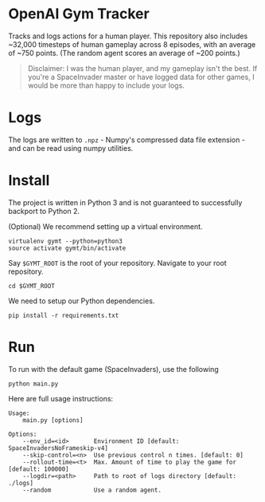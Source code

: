 # OpenAI Gym Tracker
Tracks and logs actions for a human player. This repository also includes
~32,000 timesteps of human gameplay across 8 episodes, with an average of ~750
points. (The random agent scores an average of ~200 points.)

> Disclaimer: I was the human player, and my gameplay isn't the best. If you're
a SpaceInvader master or have logged data for other games, I would be more than
happy to include your logs.

# Logs

The logs are written to `.npz` - Numpy's compressed data file extension - and
can be read using numpy utilities.

# Install

The project is written in Python 3 and is not guaranteed to successfully backport to Python 2.

(Optional) We recommend setting up a virtual environment.

```
virtualenv gymt --python=python3
source activate gymt/bin/activate
```

Say `$GYMT_ROOT` is the root of your repository. Navigate to your root repository.

```
cd $GYMT_ROOT
```

We need to setup our Python dependencies.

```
pip install -r requirements.txt
```

# Run

To run with the default game (SpaceInvaders), use the following

```
python main.py
```

Here are full usage instructions:

```
Usage:
    main.py [options]

Options:
    --env_id=<id>       Environment ID [default: SpaceInvadersNoFrameskip-v4]
    --skip-control=<n>  Use previous control n times. [default: 0]
    --rollout-time=<t>  Max. Amount of time to play the game for [default: 100000]
    --logdir=<path>     Path to root of logs directory [default: ./logs]
    --random            Use a random agent.
```
